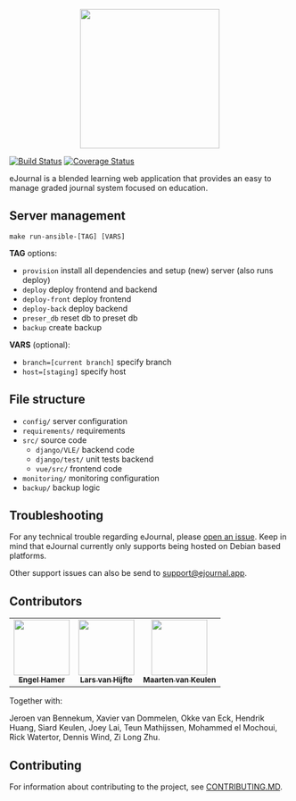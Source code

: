 <p align="center">
    <img width="250" src="https://avatars1.githubusercontent.com/u/41028230"/>
</p>

[![Build Status](https://travis-ci.com/eJourn-al/eJournal.svg?branch=develop)](https://travis-ci.com/eJourn-al/eJournal) [![Coverage Status](https://codecov.io/gh/eJourn-al/eJournal/branch/develop/graph/badge.svg)](https://codecov.io/gh/eJourn-al/eJournal)

eJournal is a blended learning web application that provides an easy to manage graded journal system focused on education.

## Server management

`make run-ansible-[TAG] [VARS]`

**TAG** options:
- `provision` install all dependencies and setup (new) server (also runs deploy)
- `deploy` deploy frontend and backend
- `deploy-front` deploy frontend
- `deploy-back` deploy backend
- `preser_db` reset db to preset db
- `backup` create backup

**VARS** (optional):

- `branch=[current branch]` specify branch
- `host=[staging]` specify host

## File structure

- `config/` server configuration
- `requirements/` requirements
- `src/` source code
  - `django/VLE/` backend code
  - `django/test/` unit tests backend
  - `vue/src/` frontend code
- `monitoring/` monitoring configuration
- `backup/` backup logic

## Troubleshooting

For any technical trouble regarding eJournal, please [open an issue](https://github.com/eJourn-al/eJournal/issues/new). Keep in mind that eJournal currently only supports being hosted on Debian based platforms.

Other support issues can also be send to [support@ejournal.app](mailto:support@ejournal.app).

## Contributors

<table>
    <tr>
    <td align="center">
        <a href="https://github.com/engelhamer">
            <img src="https://avatars1.githubusercontent.com/u/39912581?s=100" width="100px;"><br />
            <sub><b>Engel Hamer</b></sub>
        </a>
    </td>
    <td align="center">
        <a href="https://github.com/Larspolo">
            <img src="https://media-exp1.licdn.com/dms/image/C4D03AQFbS0NuXNGFGA/profile-displayphoto-shrink_200_200/0?e=1590624000&v=beta&t=-TyvPbMQ2K-5YjIk8SxAIuGaiRVgZRUtTtTjzQ9S94c" width="100px;"><br />
            <sub><b>Lars van Hijfte</b></sub>
        </a>
    </td>
    <td align="center">
        <a href="https://github.com/mjvkeulen">
            <img src="https://media-exp1.licdn.com/dms/image/C5603AQGmUyL2hMKnHQ/profile-displayphoto-shrink_200_200/0?e=1590624000&v=beta&t=0xmS38Va9Xmic_3fkO2P46Y4w_VhuOwQDOFJzTZTDfM" width="100px;"><br />
            <sub><b>Maarten van Keulen</b></sub>
        </a>
    </td>
  </tr>
</table>

Together with:

Jeroen van Bennekum, Xavier van Dommelen, Okke van Eck, Hendrik Huang, Siard Keulen, Joey Lai, Teun Mathijssen, Mohammed el Mochoui, Rick Watertor, Dennis Wind, Zi Long Zhu.

## Contributing

For information about contributing to the project, see [CONTRIBUTING.MD](CONTRIBUTING.MD).
